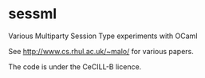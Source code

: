 sessml
======

Various Multiparty Session Type experiments with OCaml

See http://www.cs.rhul.ac.uk/~malo/ for various papers.

The code is under the CeCILL-B licence.
